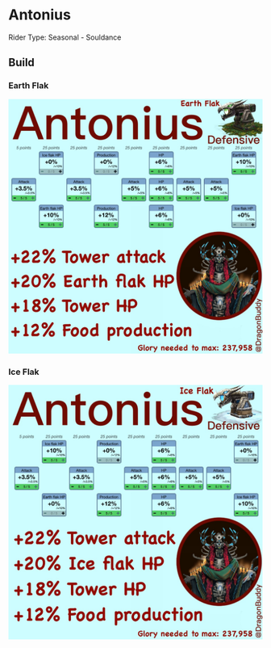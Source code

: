 # Antonius
Rider Type: Seasonal - Souldance

## Build
### Earth Flak
![](https://raw.githubusercontent.com/jducharme/blitzking/master/wiki/assets/riders/antonius_earth.jpg)

### Ice Flak
![](https://raw.githubusercontent.com/jducharme/blitzking/master/wiki/assets/riders/antonius_ice.jpg)

